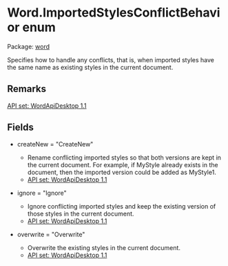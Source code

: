 # Word.ImportedStylesConflictBehavior enum

Package: [word](https://learn.microsoft.com/en-us/javascript/api/word)

Specifies how to handle any conflicts, that is, when imported styles have the same name as existing styles in the current document.

## Remarks

[API set: WordApiDesktop 1.1](https://learn.microsoft.com/en-us/javascript/api/requirement-sets/word/word-api-requirement-sets)

## Fields

- createNew = "CreateNew"
  - Rename conflicting imported styles so that both versions are kept in the current document. For example, if MyStyle already exists in the document, then the imported version could be added as MyStyle1.
  - [API set: WordApiDesktop 1.1](https://learn.microsoft.com/en-us/javascript/api/requirement-sets/word/word-api-requirement-sets)

- ignore = "Ignore"
  - Ignore conflicting imported styles and keep the existing version of those styles in the current document.
  - [API set: WordApiDesktop 1.1](https://learn.microsoft.com/en-us/javascript/api/requirement-sets/word/word-api-requirement-sets)

- overwrite = "Overwrite"
  - Overwrite the existing styles in the current document.
  - [API set: WordApiDesktop 1.1](https://learn.microsoft.com/en-us/javascript/api/requirement-sets/word/word-api-requirement-sets)